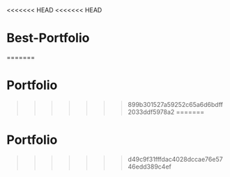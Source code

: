 <<<<<<< HEAD
<<<<<<< HEAD
# Best-Portfolio
=======
# Portfolio
>>>>>>> 899b301527a59252c65a6d6bdff2033ddf5978a2
=======
# Portfolio
>>>>>>> d49c9f31fffdac4028dccae76e5746edd389c4ef
